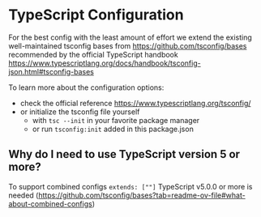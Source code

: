 # TypeScript Configuration

For the best config with the least amount of effort we extend the existing well-maintained tsconfig bases from <https://github.com/tsconfig/bases> recommended by the official TypeScript handbook <https://www.typescriptlang.org/docs/handbook/tsconfig-json.html#tsconfig-bases>

To learn more about the configuration options:

- check the official reference <https://www.typescriptlang.org/tsconfig/>
- or initialize the tsconfig file yourself
  - with `tsc --init` in your favorite package manager
  - or run `tsconfig:init` added in this package.json

## Why do I need to use TypeScript version 5 or more?

To support combined configs `extends: [""]` TypeScript v5.0.0 or more is needed (<https://github.com/tsconfig/bases?tab=readme-ov-file#what-about-combined-configs>)
